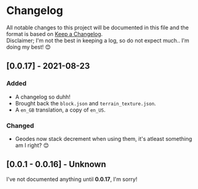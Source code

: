 # Changelog

All notable changes to this project will be documented in this file 
and the format is based on [Keep a Changelog](https://keepachangelog.com/en/1.0.0/).  
Disclaimer; I'm not the best in keeping a log, so do not expect much.. I'm doing my best! 😊

## [0.0.17] - 2021-08-23

### Added
- A changelog so duhh!
- Brought back the `block.json` and `terrain_texture.json`.
- A `en_GB` translation, a copy of `en_US`.

### Changed
- Geodes now stack decrement when using them, it's atleast something am I right? 😊

## [0.0.1 - 0.0.16] - Unknown
I've not documented anything until **0.0.17**, I'm sorry!